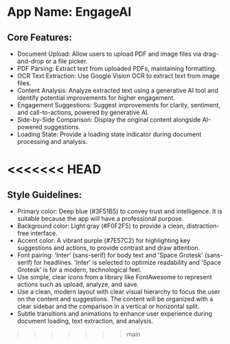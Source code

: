 # **App Name**: EngageAI

## Core Features:

- Document Upload: Allow users to upload PDF and image files via drag-and-drop or a file picker.
- PDF Parsing: Extract text from uploaded PDFs, maintaining formatting.
- OCR Text Extraction: Use Google Vision OCR to extract text from image files.
- Content Analysis: Analyze extracted text using a generative AI tool and identify potential improvements for higher engagement.
- Engagement Suggestions: Suggest improvements for clarity, sentiment, and call-to-actions, powered by generative AI.
- Side-by-Side Comparison: Display the original content alongside AI-powered suggestions.
- Loading State: Provide a loading state indicator during document processing and analysis.

<<<<<<< HEAD
=======
## Style Guidelines:

- Primary color: Deep blue (#3F51B5) to convey trust and intelligence. It is suitable because the app will have a professional purpose.
- Background color: Light gray (#F0F2F5) to provide a clean, distraction-free interface.
- Accent color: A vibrant purple (#7E57C2) for highlighting key suggestions and actions, to provide contrast and draw attention.
- Font pairing: 'Inter' (sans-serif) for body text and 'Space Grotesk' (sans-serif) for headlines. 'Inter' is selected to optimize readability and 'Space Grotesk' is for a modern, technological feel.
- Use simple, clear icons from a library like FontAwesome to represent actions such as upload, analyze, and save.
- Use a clean, modern layout with clear visual hierarchy to focus the user on the content and suggestions. The content will be organized with a clear sidebar and the comparison in a vertical or horizontal split.
- Subtle transitions and animations to enhance user experience during document loading, text extraction, and analysis.
>>>>>>> main
